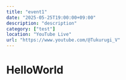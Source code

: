 ```yaml
---
title: "event1"
date: "2025-05-25T19:00:00+09:00"
description: "description"
category: ["test"]
location: "YouTube Live"
url: "https://www.youtube.com/@Tukurugi_V"
---
```


# HelloWorld
